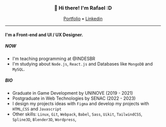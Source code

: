 
<h3 align="center">👋 Hi there! I'm Rafael :D </h3>
<p align="center">
  <a href="https://www.rafaelr92f.github.io">Portfolio</a> •
  <a href="https://www.linkedin.com/in/rafaelr92f/">Linkedin</a>
</p>

---

#### I'm a Front-end and UI / UX Designer.

##### NOW

- I'm teaching programming at @INDESBR 
- I'm studying about `Node.js`, `React.js` and Databases like `MongoDB` and `MySQL`.

##### BIO

- Graduate in Game Development by UNINOVE (2019 - 2021)
- Postgraduate in Web Technologies by SENAC (2022 - 2023)
- I design my projects ideas with `Figma` and develop my projects with `HTML`,`CSS` and `Javascript`
- Other skills: `Linux`, `Git`, `Webpack`, `Babel`, `Sass`, `Uikit`, `TailwindCSS`, `Spline3D`, `Blender3D`, `Wordpress`, 
